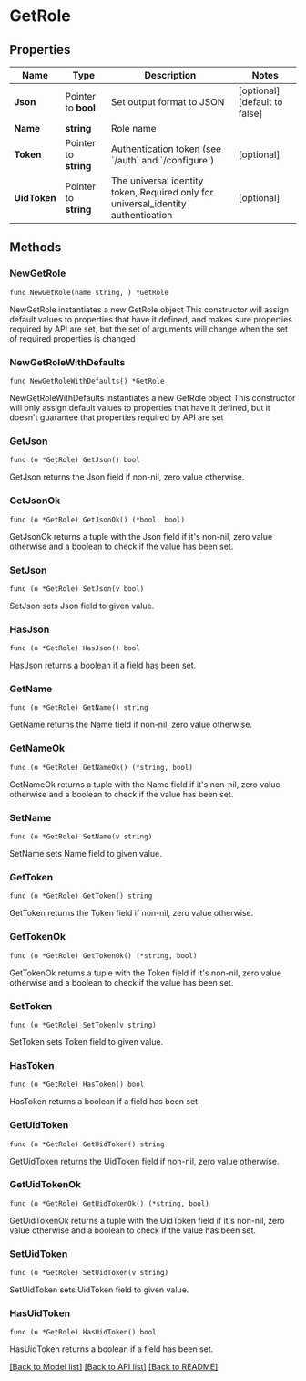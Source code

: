 # GetRole

## Properties

Name | Type | Description | Notes
------------ | ------------- | ------------- | -------------
**Json** | Pointer to **bool** | Set output format to JSON | [optional] [default to false]
**Name** | **string** | Role name | 
**Token** | Pointer to **string** | Authentication token (see &#x60;/auth&#x60; and &#x60;/configure&#x60;) | [optional] 
**UidToken** | Pointer to **string** | The universal identity token, Required only for universal_identity authentication | [optional] 

## Methods

### NewGetRole

`func NewGetRole(name string, ) *GetRole`

NewGetRole instantiates a new GetRole object
This constructor will assign default values to properties that have it defined,
and makes sure properties required by API are set, but the set of arguments
will change when the set of required properties is changed

### NewGetRoleWithDefaults

`func NewGetRoleWithDefaults() *GetRole`

NewGetRoleWithDefaults instantiates a new GetRole object
This constructor will only assign default values to properties that have it defined,
but it doesn't guarantee that properties required by API are set

### GetJson

`func (o *GetRole) GetJson() bool`

GetJson returns the Json field if non-nil, zero value otherwise.

### GetJsonOk

`func (o *GetRole) GetJsonOk() (*bool, bool)`

GetJsonOk returns a tuple with the Json field if it's non-nil, zero value otherwise
and a boolean to check if the value has been set.

### SetJson

`func (o *GetRole) SetJson(v bool)`

SetJson sets Json field to given value.

### HasJson

`func (o *GetRole) HasJson() bool`

HasJson returns a boolean if a field has been set.

### GetName

`func (o *GetRole) GetName() string`

GetName returns the Name field if non-nil, zero value otherwise.

### GetNameOk

`func (o *GetRole) GetNameOk() (*string, bool)`

GetNameOk returns a tuple with the Name field if it's non-nil, zero value otherwise
and a boolean to check if the value has been set.

### SetName

`func (o *GetRole) SetName(v string)`

SetName sets Name field to given value.


### GetToken

`func (o *GetRole) GetToken() string`

GetToken returns the Token field if non-nil, zero value otherwise.

### GetTokenOk

`func (o *GetRole) GetTokenOk() (*string, bool)`

GetTokenOk returns a tuple with the Token field if it's non-nil, zero value otherwise
and a boolean to check if the value has been set.

### SetToken

`func (o *GetRole) SetToken(v string)`

SetToken sets Token field to given value.

### HasToken

`func (o *GetRole) HasToken() bool`

HasToken returns a boolean if a field has been set.

### GetUidToken

`func (o *GetRole) GetUidToken() string`

GetUidToken returns the UidToken field if non-nil, zero value otherwise.

### GetUidTokenOk

`func (o *GetRole) GetUidTokenOk() (*string, bool)`

GetUidTokenOk returns a tuple with the UidToken field if it's non-nil, zero value otherwise
and a boolean to check if the value has been set.

### SetUidToken

`func (o *GetRole) SetUidToken(v string)`

SetUidToken sets UidToken field to given value.

### HasUidToken

`func (o *GetRole) HasUidToken() bool`

HasUidToken returns a boolean if a field has been set.


[[Back to Model list]](../README.md#documentation-for-models) [[Back to API list]](../README.md#documentation-for-api-endpoints) [[Back to README]](../README.md)


